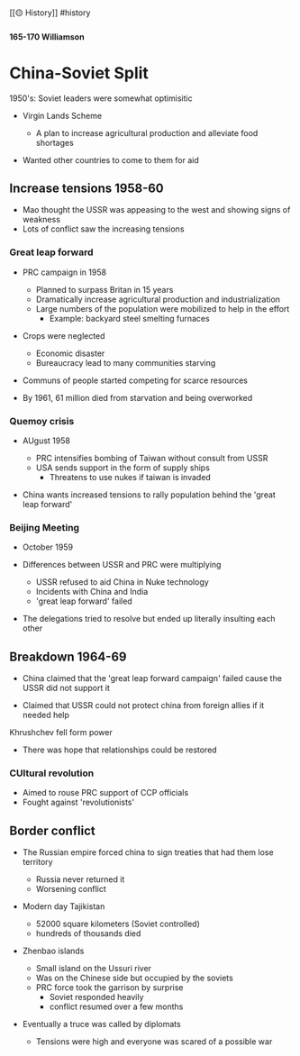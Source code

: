 [[🟡 History]] #history 

#### 165-170 Williamson 

# China-Soviet Split 

1950's: Soviet leaders were somewhat optimisitic 

- Virgin Lands Scheme
	- A plan to increase agricultural production and alleviate food shortages 

- Wanted other countries to come to them for aid 

## Increase tensions 1958-60

- Mao thought the USSR was appeasing to the west and showing signs of weakness 
- Lots of conflict saw the increasing tensions 

### Great leap forward

- PRC campaign in 1958
	- Planned to surpass Britan in 15 years
	- Dramatically increase agricultural production and industrialization 
	- Large numbers of the population were mobilized to help in the effort 
		- Example: backyard steel smelting furnaces 

- Crops were neglected 
	- Economic disaster 
	- Bureaucracy lead to many communities starving 

- Communs of people started competing for scarce resources 
- By 1961, 61 million died from starvation and being overworked 

### Quemoy crisis 

- AUgust 1958 
	- PRC intensifies bombing of Taiwan without consult from USSR 
	- USA sends support in the form of supply ships 
		- Threatens to use nukes if taiwan is invaded 

- China wants increased tensions to rally population behind the 'great leap forward' 


### Beijing Meeting 

- October 1959 
- Differences between USSR and PRC were multiplying
	- USSR refused to aid China in Nuke technology 
	- Incidents with China and India 
	- 'great leap forward' failed 

- The delegations tried to resolve but ended up literally insulting each other 

## Breakdown 1964-69

- China claimed that the 'great leap forward campaign' failed cause the USSR did not support it 

- Claimed that USSR could not protect china from foreign allies if it needed help 

Khrushchev fell form power 
- There was hope that relationships could be restored 

### CUltural revolution 

- Aimed to rouse PRC support of CCP officials 
- Fought against 'revolutionists' 

## Border conflict 

- The Russian empire forced china to sign treaties that had them lose territory 
	- Russia never returned it 
	- Worsening conflict 

- Modern day Tajikistan 
	- 52000 square kilometers (Soviet controlled)
	- hundreds of thousands died 

- Zhenbao islands 
	- Small island on the Ussuri river 
	- Was on the Chinese side but occupied by the soviets 
	- PRC force took the garrison by surprise 
		- Soviet responded heavily 
		- conflict resumed over a few months 

- Eventually a truce was called by diplomats 
	- Tensions were high and everyone was scared of a possible war 